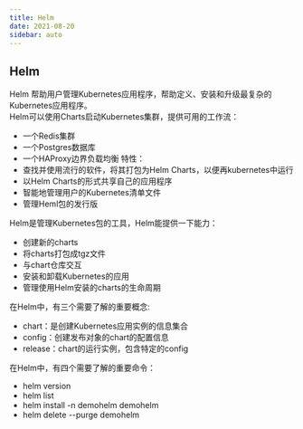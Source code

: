 ```yaml
---
title: Helm
date: 2021-08-20
sidebar: auto
---
```

## Helm
Helm 帮助用户管理Kubernetes应用程序，帮助定义、安装和升级最复杂的Kubernetes应用程序。</br>
Helm可以使用Charts启动Kubernetes集群，提供可用的工作流：</br>
- 一个Redis集群
- 一个Postgres数据库
- 一个HAProxy边界负载均衡
特性：</br>
- 查找并使用流行的软件，将其打包为Helm Charts，以便再kubernetes中运行
- 以Helm Charts的形式共享自己的应用程序
- 智能地管理用户的Kubernetes清单文件
- 管理Heml包的发行版

Helm是管理Kubernetes包的工具，Helm能提供一下能力：
- 创建新的charts
- 将charts打包成tgz文件
- 与chart仓库交互
- 安装和卸载Kubernetes的应用
- 管理使用Helm安装的charts的生命周期

在Helm中，有三个需要了解的重要概念:
- chart：是创建Kubernetes应用实例的信息集合
- config：创建发布对象的chart的配置信息
- release：chart的运行实例，包含特定的config

在Helm中，有四个需要了解的重要命令：
- helm version
- helm list
- helm install -n demohelm demohelm
- helm delete --purge demohelm